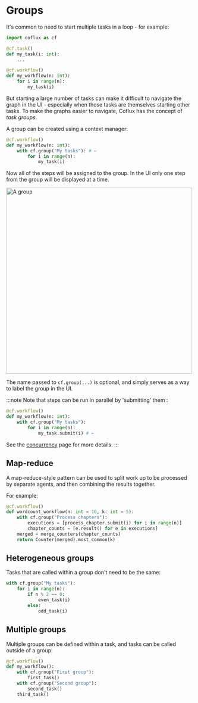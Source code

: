# Groups

It's common to need to start multiple tasks in a loop - for example:

```python
import coflux as cf

@cf.task()
def my_task(i: int):
    ...

@cf.workflow()
def my_workflow(n: int):
    for i in range(n):
        my_task(i)
```

But starting a large number of tasks can make it difficult to navigate the graph in the UI - especially when those tasks are themselves starting other tasks. To make the graphs easier to navigate, Coflux has the concept of _task groups_.

A group can be created using a context manager:

```python
@cf.workflow()
def my_workflow(n: int):
    with cf.group("My tasks"): # ←
        for i in range(n):
            my_task(i)
```

Now all of the steps will be assigned to the group. In the UI only one step from the group will be displayed at a time.

<img src="/img/group.png" alt="A group" width="500" />

The name passed to `cf.group(...)` is optional, and simply serves as a way to label the group in the UI.

:::note
Note that steps can be run in parallel by 'submitting' them :

```python
@cf.workflow()
def my_workflow(n: int):
    with cf.group("My tasks"):
        for i in range(n):
            my_task.submit(i) # ←
```

See the [concurrency](/concurrency) page for more details.
:::

## Map-reduce

A map-reduce-style pattern can be used to split work up to be processed by separate agents, and then combining the results together.

For example:

```python
@cf.workflow()
def wordcount_workflow(n: int = 10, k: int = 5):
    with cf.group("Process chapters"):
        executions = [process_chapter.submit(i) for i in range(n)]
        chapter_counts = [e.result() for e in executions]
    merged = merge_counters(chapter_counts)
    return Counter(merged).most_common(k)
```

## Heterogeneous groups

Tasks that are called within a group don't need to be the same:

```python
with cf.group("My tasks"):
    for i in range(n):
        if n % 2 == 0:
            even_task(i)
        else:
            odd_task(i)
```

## Multiple groups

Multiple groups can be defined within a task, and tasks can be called outside of a group:

```python
@cf.workflow()
def my_workflow():
    with cf.group("First group"):
        first_task()
    with cf.group("Second group"):
        second_task()
    third_task()
```
